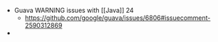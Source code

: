 - Guava WARNING issues with [[Java]] 24
	- https://github.com/google/guava/issues/6806#issuecomment-2590312869
-